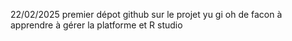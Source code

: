 22/02/2025 premier dépot github sur le projet yu gi oh de facon à apprendre à gérer la platforme et R studio 
